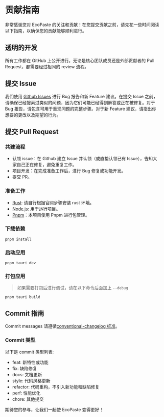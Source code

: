 # 贡献指南

非常感谢您对 EcoPaste 的关注和贡献！在您提交贡献之前，请先花一些时间阅读以下指南，以确保您的贡献能够顺利进行。

## 透明的开发

所有工作都在 GitHub 上公开进行。无论是核心团队成员还是外部贡献者的 Pull Request，都需要经过相同的 review 流程。

## 提交 Issue

我们使用 [Github Issues](https://github.com/EcoPasteHub/EcoPaste/issues) 进行 Bug 报告和新 Feature 建议。在提交 Issue 之前，请确保已经搜索过类似的问题，因为它们可能已经得到解答或正在被修复。对于 Bug 报告，请包含可用于重现问题的完整步骤。对于新 Feature 建议，请指出你想要的更改以及期望的行为。

## 提交 Pull Request

### 共建流程

- 认领 issue：在 Github 建立 Issue 并认领（或直接认领已有 Issue），告知大家自己正在修复，避免重复工作。
- 项目开发：在完成准备工作后，进行 Bug 修复或功能开发。
- 提交 PR。

### 准备工作

- [Rust](https://tauri.app/v1/guides/getting-started/prerequisites/): 请自行根据官网步骤安装 rust 环境。
- [Node.js](https://nodejs.org/en/): 用于运行项目。
- [Pnpm](https://pnpm.io/)：本项目使用 Pnpm 进行包管理。

### 下载依赖

```shell
pnpm install
```

### 启动应用

```shell
pnpm tauri dev
```

### 打包应用

> 如果需要打包后进行调试，请在以下命令后面加上 `--debug`

```shell
pnpm tauri build
```

## Commit 指南

Commit messages 请遵循[conventional-changelog 标准](https://www.conventionalcommits.org/en/v1.0.0/)。

### Commit 类型

以下是 commit 类型列表:

- feat: 新特性或功能
- fix: 缺陷修复
- docs: 文档更新
- style: 代码风格更新
- refactor: 代码重构，不引入新功能和缺陷修复
- perf: 性能优化
- chore: 其他提交

期待您的参与，让我们一起使 EcoPaste 变得更好！
